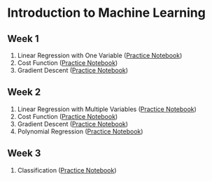 # Introduction to Machine Learning

## Week 1

1. Linear Regression with One Variable ([Practice Notebook](./week1/practice/notebook.ipynb))
2. Cost Function ([Practice Notebook](./week1/practice/notebook.ipynb))
3. Gradient Descent ([Practice Notebook](./week1/practice/notebook.ipynb))

## Week 2

1. Linear Regression with Multiple Variables ([Practice Notebook](./week2/practice/notebook.ipynb))
2. Cost Function ([Practice Notebook](./week2/practice/notebook.ipynb))
3. Gradient Descent ([Practice Notebook](./week2/practice/notebook.ipynb))
4. Polynomial Regression ([Practice Notebook](./week2/practice/notebook.ipynb))

## Week 3

1. Classification ([Practice Notebook](./week3/practice/notebook.ipynb))
